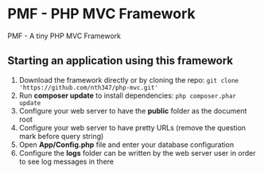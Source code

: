 # PMF - PHP MVC Framework
PMF - A tiny PHP MVC Framework
## Starting an application using this framework
1. Download the framework directly or by cloning the repo:
`git clone 'https://github.com/nth347/php-mvc.git'`
2. Run **composer update** to install dependencies:
`php composer.phar update`
3. Configure your web server to have the **public** folder as the document root
4. Configure your web server to have pretty URLs (remove the question mark before query string)
5. Open **App/Config.php** file and enter your database configuration
6. Configure the **logs** folder can be written by the web server user in order to see log messages in there
